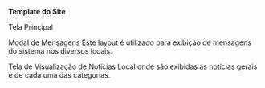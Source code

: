 <b>Template do Site</b>

Tela Principal


Modal de Mensagens
Este layout é utilizado para exibição de mensagens do sistema nos diversos locais.

Tela de Visualização de Notícias
Local onde são exibidas as notícias gerais e de cada uma das categorias.

